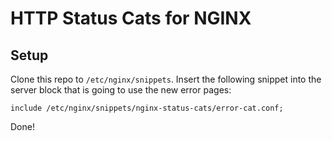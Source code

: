# HTTP Status Cats for NGINX

## Setup

Clone this repo to `/etc/nginx/snippets`.
Insert the following snippet into the server block that is going to use the new error pages:

```nginx
include /etc/nginx/snippets/nginx-status-cats/error-cat.conf;
```

Done!
